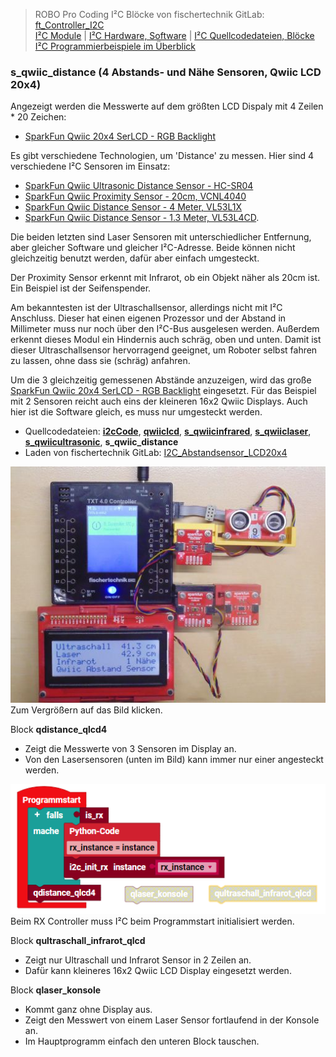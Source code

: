 
> ROBO Pro Coding I²C Blöcke von fischertechnik GitLab: [ft_Controller_I2C](https://git.fischertechnik-cloud.com/i2c/ft_Controller_I2C)\
> [I²C Module](https://elssner.github.io/ft-Controller-I2C/#tabelle-1) |
[I²C Hardware, Software](https://elssner.github.io/ft-Controller-I2C/#ic) |
[I²C Quellcodedateien, Blöcke](https://elssner.github.io/ft-Controller-I2C/#beschreibung-der-quellcodedateien-alphabetisch-geordnet)\
[I²C Programmierbeispiele im Überblick](../examples)


### s_qwiic_distance (4 Abstands- und Nähe Sensoren, Qwiic LCD 20x4)

Angezeigt werden die Messwerte auf dem größten LCD Dispaly mit 4 Zeilen * 20 Zeichen:
* [SparkFun Qwiic 20x4 SerLCD - RGB Backlight](https://www.sparkfun.com/products/16398)

Es gibt verschiedene Technologien, um 'Distance' zu messen. Hier sind 4 verschiedene I²C Sensoren im Einsatz: 
* [SparkFun Qwiic Ultrasonic Distance Sensor - HC-SR04](https://www.sparkfun.com/products/17777)
* [SparkFun Qwiic Proximity Sensor - 20cm, VCNL4040](https://www.sparkfun.com/products/15177)
* [SparkFun Qwiic Distance Sensor - 4 Meter, VL53L1X](https://www.sparkfun.com/products/14722)
* [SparkFun Qwiic Distance Sensor - 1.3 Meter, VL53L4CD](https://www.sparkfun.com/products/18993).

Die beiden letzten sind Laser Sensoren mit unterschiedlicher Entfernung, aber gleicher Software und gleicher I²C-Adresse. Beide können nicht gleichzeitig benutzt werden, dafür aber einfach umgesteckt.

Der Proximity Sensor erkennt mit Infrarot, ob ein Objekt näher als 20cm ist. Ein Beispiel ist der Seifenspender.

Am bekanntesten ist der Ultraschallsensor, allerdings nicht mit I²C Anschluss. Dieser hat einen eigenen Prozessor und der Abstand in Millimeter muss nur noch über den I²C-Bus ausgelesen werden.
Außerdem erkennt dieses Modul ein Hindernis auch schräg, oben und unten. Damit ist dieser Ultraschallsensor hervorragend geeignet, um Roboter selbst fahren zu lassen, ohne dass sie (schräg) anfahren.

Um die 3 gleichzeitig gemessenen Abstände anzuzeigen, wird das große [SparkFun Qwiic 20x4 SerLCD - RGB Backlight](https://www.sparkfun.com/products/16398) eingesetzt. 
Für das Beispiel mit 2 Sensoren reicht auch eins der kleineren 16x2 Qwiic Displays. Auch hier ist die Software gleich, es muss nur umgesteckt werden.

* Quellcodedateien: **[i2cCode](../#i2ccodepy)**, **[qwiiclcd](../#qwiiclcdpy)**, **[s_qwiicinfrared](../#s_qwiicinfraredpy)**, **[s_qwiiclaser](../#s_qwiiclaserpy)**, **[s_qwiicultrasonic](../#s_qwiicultrasonicpy)**, **s_qwiic_distance**
* Laden von fischertechnik GitLab: [I2C_Abstandsensor_LCD20x4](https://git.fischertechnik-cloud.com/i2c/I2C_Abstandsensor_LCD20x4)

[![](DSC00483_512.JPG)](DSC00483.JPG)\
Zum Vergrößern auf das Bild klicken.

<a name="qdistance_qlcd4"></a>
Block **qdistance_qlcd4**
* Zeigt die Messwerte von 3 Sensoren im Display an.
* Von den Lasersensoren (unten im Bild) kann immer nur einer angesteckt werden.

![](s_qwwic_distance.png)\
Beim RX Controller muss I²C beim Programmstart initialisiert werden.

Block **qultraschall_infrarot_qlcd**
* Zeigt nur Ultraschall und Infrarot Sensor in 2 Zeilen an.
* Dafür kann kleineres 16x2 Qwiic LCD Display eingesetzt werden.

Block **qlaser_konsole**
* Kommt ganz ohne Display aus.
* Zeigt den Messwert von einem Laser Sensor fortlaufend in der Konsole an.
* Im Hauptprogramm einfach den unteren Block tauschen.
